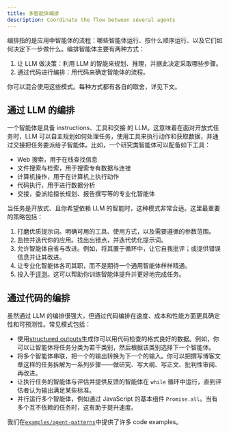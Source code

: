 ```yaml
---
title: 多智能体编排
description: Coordinate the flow between several agents
---
```


编排指的是应用中智能体的流程：哪些智能体运行、按什么顺序运行、以及它们如何决定下一步做什么。编排智能体主要有两种方式：

1. 让 LLM 做决策：利用 LLM 的智能来规划、推理，并据此决定采取哪些步骤。
2. 通过代码进行编排：用代码来确定智能体的流程。

你可以混合使用这些模式。每种方式都有各自的取舍，详见下文。

## 通过 LLM 的编排

一个智能体是具备 instructions、工具和交接 的 LLM。这意味着在面对开放式任务时，LLM 可以自主规划如何处理任务，使用工具来执行动作和获取数据，并通过交接把任务委派给子智能体。比如，一个研究类智能体可以配备如下工具：

- Web 搜索，用于在线查找信息
- 文件搜索与检索，用于搜索专有数据与连接
- 计算机操作，用于在计算机上执行动作
- 代码执行，用于进行数据分析
- 交接，委派给擅长规划、报告撰写等的专业化智能体

当任务是开放式、且你希望依赖 LLM 的智能时，这种模式非常合适。这里最重要的策略包括：

1. 打磨优质提示词。明确可用的工具、使用方式，以及需要遵循的参数范围。
2. 监控并迭代你的应用。找出出错点，并迭代优化提示词。
3. 允许智能体自省与改进。例如，将其置于循环中，让它自我批评；或提供错误信息并让其改进。
4. 让专业化智能体各司其职，而不是期待一个通用智能体样样精通。
5. 投入于[评测](https://platform.openai.com/docs/guides/evals)。这可以帮助你训练智能体提升并更好地完成任务。

## 通过代码的编排

虽然通过 LLM 的编排很强大，但通过代码编排在速度、成本和性能方面更具确定性和可预测性。常见模式包括：

- 使用[structured outputs](https://platform.openai.com/docs/guides/structured-outputs)生成你可以用代码检查的格式良好的数据。例如，你可以让智能体将任务分类为若干类别，然后根据该类别选择下一个智能体。
- 将多个智能体串联，把一个的输出转换为下一个的输入。你可以把撰写博客文章这样的任务拆解为一系列步骤——做研究、写大纲、写正文、批判性审阅、再改进。
- 让执行任务的智能体与评估并提供反馈的智能体在 `while` 循环中运行，直到评估者认为输出满足某些标准。
- 并行运行多个智能体，例如通过 JavaScript 的基本组件 `Promise.all`。当有多个互不依赖的任务时，这有助于提升速度。

我们在[`examples/agent-patterns`](https://github.com/openai/openai-agents-js/tree/main/examples/agent-patterns)中提供了许多 code examples。

